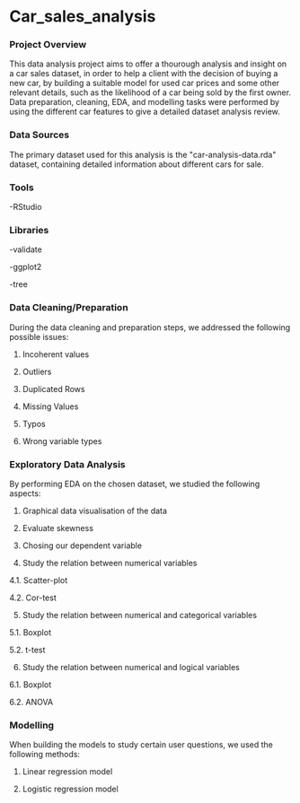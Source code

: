 # Car_sales_analysis

### Project Overview

This data analysis project aims to offer a thourough analysis and insight on a car sales dataset, in order to help a client with the decision of buying a new car, by building a suitable model for used car prices
and some other relevant details, such as the likelihood of a car being sold by the first owner. Data preparation, cleaning, EDA, and modelling tasks were performed by using the different car features to give a detailed dataset analysis review.

### Data Sources

The primary dataset used for this analysis is the "car-analysis-data.rda" dataset, containing detailed information about different cars for sale.

### Tools
-RStudio

### Libraries
-validate

-ggplot2

-tree

### Data Cleaning/Preparation

During the data cleaning and preparation steps, we addressed the following possible issues:

1. Incoherent values

2. Outliers

3. Duplicated Rows

4. Missing Values

5. Typos

6. Wrong variable types

### Exploratory Data Analysis

By performing EDA on the chosen dataset, we studied the following aspects:

1. Graphical data visualisation of the data

2. Evaluate skewness

3. Chosing our dependent variable

4. Study the relation between numerical variables
   
  4.1. Scatter-plot
  
  4.2. Cor-test

5. Study the relation between numerical and categorical variables
   
  5.1. Boxplot
  
  5.2. t-test  

6. Study the relation between numerical and logical variables
   
  6.1. Boxplot
  
  6.2. ANOVA   

### Modelling

When building the models to study certain user questions, we used the following methods:

1. Linear regression model

2. Logistic regression model

